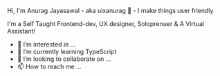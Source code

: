 Hi, I'm Anurag Jayasawal - aka uixanurag 👋 - I make things user friendly

I'm a Self Taught Frontend-dev, UX designer, Soloprenuer & A Virtual Assistant!

- 👀 I’m interested in ...
- 🌱 I’m currently learning TypeScript
- 💞️ I’m looking to collaborate on ...
- 📫 How to reach me ...

<!---
uixanurag/uixanurag is a ✨ special ✨ repository because its `README.md` (this file) appears on your GitHub profile.
You can click the Preview link to take a look at your changes.
--->
